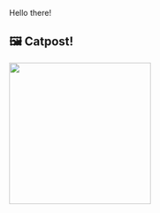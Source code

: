 Hello there!



## 🖼️ Catpost!

<sub>
    <img src="https://cdn2.thecatapi.com/images/MjAzNjkzMg.jpg" height="256">
</sub>

